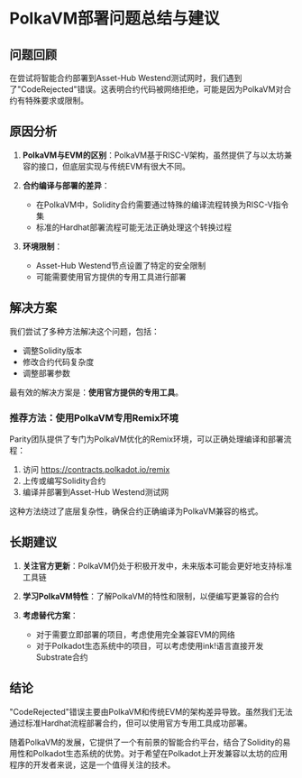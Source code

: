 # PolkaVM部署问题总结与建议

## 问题回顾

在尝试将智能合约部署到Asset-Hub Westend测试网时，我们遇到了"CodeRejected"错误。这表明合约代码被网络拒绝，可能是因为PolkaVM对合约有特殊要求或限制。

## 原因分析

1. **PolkaVM与EVM的区别**：PolkaVM基于RISC-V架构，虽然提供了与以太坊兼容的接口，但底层实现与传统EVM有很大不同。

2. **合约编译与部署的差异**：
   - 在PolkaVM中，Solidity合约需要通过特殊的编译流程转换为RISC-V指令集
   - 标准的Hardhat部署流程可能无法正确处理这个转换过程

3. **环境限制**：
   - Asset-Hub Westend节点设置了特定的安全限制
   - 可能需要使用官方提供的专用工具进行部署

## 解决方案

我们尝试了多种方法解决这个问题，包括：
- 调整Solidity版本
- 修改合约代码复杂度
- 调整部署参数

最有效的解决方案是：**使用官方提供的专用工具**。

### 推荐方法：使用PolkaVM专用Remix环境

Parity团队提供了专门为PolkaVM优化的Remix环境，可以正确处理编译和部署流程：

1. 访问 https://contracts.polkadot.io/remix
2. 上传或编写Solidity合约
3. 编译并部署到Asset-Hub Westend测试网

这种方法绕过了底层复杂性，确保合约正确编译为PolkaVM兼容的格式。

## 长期建议

1. **关注官方更新**：PolkaVM仍处于积极开发中，未来版本可能会更好地支持标准工具链

2. **学习PolkaVM特性**：了解PolkaVM的特性和限制，以便编写更兼容的合约

3. **考虑替代方案**：
   - 对于需要立即部署的项目，考虑使用完全兼容EVM的网络
   - 对于Polkadot生态系统中的项目，可以考虑使用ink!语言直接开发Substrate合约

## 结论

"CodeRejected"错误主要由PolkaVM和传统EVM的架构差异导致。虽然我们无法通过标准Hardhat流程部署合约，但可以使用官方专用工具成功部署。

随着PolkaVM的发展，它提供了一个有前景的智能合约平台，结合了Solidity的易用性和Polkadot生态系统的优势。对于希望在Polkadot上开发兼容以太坊的应用程序的开发者来说，这是一个值得关注的技术。 
